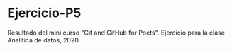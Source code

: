# Ejercicio-P5
Resultado del mini curso "Git and GitHub for Poets". Ejercicio para la clase Analítica de datos, 2020.
